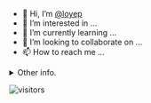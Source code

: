 - 👋 Hi, I’m [@loyep](https://github.com/loyep)
- 👀 I’m interested in ...
- 🌱 I’m currently learning ...
- 💞️ I’m looking to collaborate on ...
- 📫 How to reach me ...

<details>
  <summary>Other info.</summary>
  <br>

<!--START_SECTION:waka-->

```text
TypeScript       3 hrs 23 mins   █████████▓░░░░░░░░░░░░░░░   39.21 %
Vue.js           2 hrs 32 mins   ███████▒░░░░░░░░░░░░░░░░░   29.31 %
JSON             1 hr 45 mins    █████░░░░░░░░░░░░░░░░░░░░   20.39 %
JavaScript       19 mins         █░░░░░░░░░░░░░░░░░░░░░░░░   03.72 %
YAML             14 mins         ▓░░░░░░░░░░░░░░░░░░░░░░░░   02.86 %
Markdown         6 mins          ▒░░░░░░░░░░░░░░░░░░░░░░░░   01.32 %
```

<!--END_SECTION:waka-->

</details>

![visitors](https://visitor-badge.glitch.me/badge?page_id=loyep.loyep)
